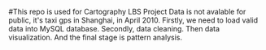 #This repo is used for Cartography LBS Project
Data is not avalable for public, it's taxi gps in Shanghai, in April 2010.
Firstly, we need to load valid data into MySQL database.
Secondly, data cleaning.
Then data visualization.
And the final stage is pattern analysis.